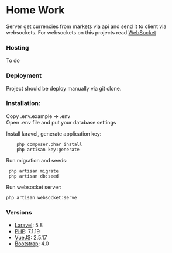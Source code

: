 # Home Work

Server get currencies from markets via api and send it to client via
websockets. For websockets on this projects read  <a href="https://docs.beyondco.de/laravel-websockets/">WebSocket</a>

### Hosting

To do


### Deployment
Project should be deploy manually via git clone. <br>

### Installation:
Copy .env.example -> .env<br>
Open .env file and put your database settings <br> 
  
Install laravel, generate application key:
````
    php composer.phar install
    php artisan key:generate
````

Run migration and seeds:
````
 php artisan migrate
 php artisan db:seed
````

Run websocket server:
````
php artisan websocket:serve
````


### Versions

* <a href="https://laravel.com/">Laravel</a>: 5.8
* <a href="http://www.php.net/">PHP<a>: 7.1.19
* <a href="https://vuejs.org/">VueJS</a>: 2.5.17
* <a href="https://getbootstrap.com/">Bootstrap</a>: 4.0


    

